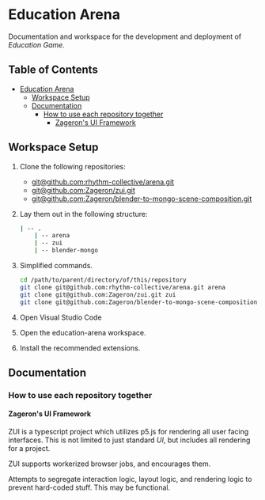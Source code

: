 # Education Arena

Documentation and workspace for the development and deployment of *Education Game*.

## Table of Contents <!-- omit in toc -->

- [Education Arena](#education-arena)
  - [Workspace Setup](#workspace-setup)
  - [Documentation](#documentation)
    - [How to use each repository together](#how-to-use-each-repository-together)
      - [Zageron's UI Framework](#zagerons-ui-framework)

## Workspace Setup

1. Clone the following repositories:
   - [git@github.com:rhythm-collective/arena.git](git@github.com:rhythm-collective/arena.git)
   - [git@github.com:Zageron/zui.git](git@github.com:Zageron/zui.git)
   - [git@github.com:Zageron/blender-to-mongo-scene-composition.git](git@github.com:Zageron/blender-to-mongo-scene-composition.git)

1. Lay them out in the following structure:

    ``` bash
    | -- .
        | -- arena
        | -- zui
        | -- blender-mongo
    ```

1. Simplified commands.

    ``` bash
    cd /path/to/parent/directory/of/this/repository
    git clone git@github.com:rhythm-collective/arena.git arena
    git clone git@github.com:Zageron/zui.git zui
    git clone git@github.com:Zageron/blender-to-mongo-scene-composition.git blender-mongo
    ```

1. Open Visual Studio Code

1. Open the education-arena workspace.

1. Install the recommended extensions.

## Documentation

### How to use each repository together

#### Zageron's UI Framework

ZUI is a typescript project which utilizes p5.js for rendering all user facing interfaces. This is not limited to just standard *UI*, but includes all rendering for a project.

ZUI supports workerized browser jobs, and encourages them.

Attempts to segregate interaction logic, layout logic, and rendering logic to prevent hard-coded stuff. This may be functional.
